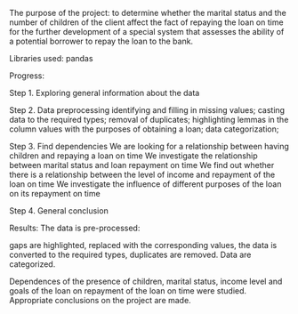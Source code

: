 The purpose of the project: to determine whether the marital status and the number of children of the client affect the fact of repaying the loan on time for the further development of a special system that assesses the ability of a potential borrower to repay the loan to the bank.

Libraries used: pandas

Progress:

Step 1. Exploring general information about the data

Step 2. Data preprocessing identifying and filling in missing values; casting data to the required types; removal of duplicates; highlighting lemmas in the column values ​​with the purposes of obtaining a loan; data categorization;

Step 3. Find dependencies We are looking for a relationship between having children and repaying a loan on time We investigate the relationship between marital status and loan repayment on time We find out whether there is a relationship between the level of income and repayment of the loan on time We investigate the influence of different purposes of the loan on its repayment on time

Step 4. General conclusion

Results: The data is pre-processed:

gaps are highlighted,
replaced with the corresponding values,
the data is converted to the required types,
duplicates are removed.
Data are categorized.

Dependences of the presence of children, marital status, income level and goals of the loan on repayment of the loan on time were studied. Appropriate conclusions on the project are made.
